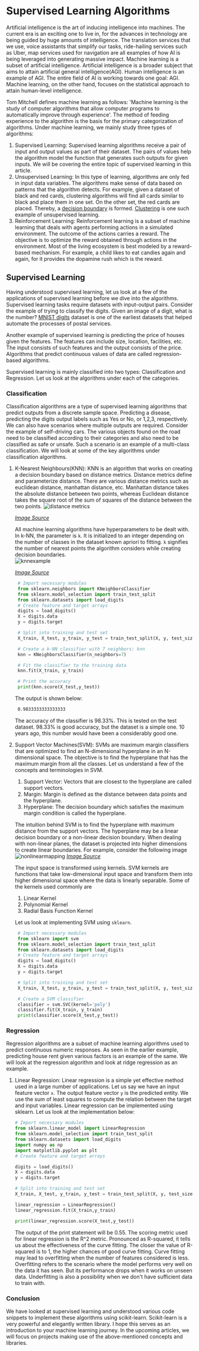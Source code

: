 # Supervised Learning Algorithms

<!-- Introduction to machine learning -->
Artificial intelligence is the art of inducing intelligence into machines. The current era is an exciting one to live in, for the advances in technology are being guided by huge amounts of intelligence. The translation services that we use, voice assistants that simplify our tasks, ride-hailing services such as Uber, map services used for navigation are all examples of how AI is being leveraged into generating massive impact. Machine learning is a subset of artificial intelligence. Artificial intelligence is a broader subject that aims to attain artificial general intelligence(AGI). Human intelligence is an example of AGI. The entire field of AI is working towards one goal: AGI. Machine learning, on the other hand, focuses on the statistical approach to attain human-level intelligence.   

Tom Mitchell defines machine learning as follows: 'Machine learning is the study of computer algorithms that allow computer programs to automatically improve through experience'. The method of feeding experience to the algorithm is the basis for the primary categorization of algorithms. Under machine learning, we mainly study three types of algorithms:
1. Supervised Learning: Supervised learning algorithms receive a pair of input and output values as part of their dataset. The pairs of values help the algorithm model the function that generates such outputs for given inputs. We will be covering the entire topic of supervised learning in this article.
2. Unsupervised Learning: In this type of learning, algorithms are only fed in input data variables. The algorithms make sense of data based on patterns that the algorithm detects. For example, given a dataset of black and red cards, clustering algorithms will find all cards similar to black and place them in one set. On the other set, the red cards are placed. Thereby, a [decision boundary](https://en.wikipedia.org/wiki/Decision_boundary#:~:text=A%20decision%20boundary%20is%20the,are%20not%20always%20clear%20cut.) is formed. [Clustering](https://www.section.io/engineering-education/clustering-algorithms/) is one such example of unsupervised learning.  
3. Reinforcement Learning: Reinforcement learning is a subset of machine learning that deals with agents performing actions in a simulated environment. The outcome of the actions carries a reward. The objective is to optimize the reward obtained through actions in the environment. Most of the living ecosystem is best modeled by a reward-based mechanism. For example, a child likes to eat candies again and again, for it provides the dopamine rush which is the reward.
     
<!-- supervised learning -->
## Supervised Learning
Having understood supervised learning, let us look at a few of the applications of supervised learning before we dive into the algorithms. Supervised learning tasks require datasets with input-output pairs. Consider the example of trying to classify the digits. Given an image of a digit, what is the number? [MNIST digits](http://yann.lecun.com/exdb/mnist/) dataset is one of the earliest datasets that helped automate the processes of postal services. 

Another example of supervised learning is predicting the price of houses given the features. The features can include size, location, facilities, etc. The input consists of such features and the output consists of the price. Algorithms that predict continuous values of data are called regression-based algorithms. 

Supervised learning is mainly classified into two types: Classification and Regression. Let us look at the algorithms under each of the categories.  
<!-- classification -->
### Classification
Classification algorithms are a type of supervised learning algorithms that predict outputs from a discrete sample space. Predicting a disease, predicting the digits output labels such as Yes or No, or 1,2,3, respectively. We can also have scenarios where multiple outputs are required. Consider the example of self-driving cars. The various objects found on the road need to be classified according to their categories and also need to be classified as safe or unsafe. Such a scenario is an example of a multi-class classification. We will look at some of the key algorithms under classification algorithms.

1. K-Nearest Neighbours(KNN): KNN is an algorithm that works on creating a decision boundary based on distance metrics. Distance metrics define and parameterize distance. There are various distance metrics such as euclidean distance, manhattan distance, etc. Manhattan distance takes the absolute distance between two points, whereas Euclidean distance takes the square root of the sum of squares of the distance between the two points. 
   ![distance metrics](distance.jpg)

   *[Image Source](https://www.ieee.ma/uaesb/pdf/distances-in-classification.pdf)*

   All machine learning algorithms have hyperparameters to be dealt with. In k-NN, the parameter is `k`. It is initialized to an integer depending on the number of classes in the dataset known apriori to fitting. `k` signifies the number of nearest points the algorithm considers while creating decision boundaries.  
   ![knnexample](knnexample.jpg)

   *[Image Source](https://d2908q01vomqb2.cloudfront.net/f1f836cb4ea6efb2a0b1b99f41ad8b103eff4b59/2018/07/11/sagemaker-knn-1.gif)*

   ```python
    # Import necessary modules
    from sklearn.neighbors import KNeighborsClassifier
    from sklearn.model_selection import train_test_split
    from sklearn.datasets import load_digits
    # Create feature and target arrays
    digits = load_digits()
    X = digits.data
    y = digits.target

    # Split into training and test set
    X_train, X_test, y_train, y_test = train_test_split(X, y, test_size = 0.2, random_state=42, stratify=y)

    # Create a k-NN classifier with 7 neighbors: knn
    knn = KNeighborsClassifier(n_neighbors=7)

    # Fit the classifier to the training data
    knn.fit(X_train, y_train)

    # Print the accuracy
    print(knn.score(X_test,y_test))
   ```

   The output is shown below:
   ```txt
    0.9833333333333333
   ```
   The accuracy of the classifier is 98.33%. This is tested on the test dataset. 98.33% is good accuracy, but the dataset is a simple one. 10 years ago, this number would have been a considerably good one. 


2. Support Vector Machines(SVM): SVMs are maximum margin classifiers that are optimized to find an N-dimensional hyperplane in an N-dimensional space. The objective is to find the hyperplane that has the maximum margin from all the classes.  Let us understand a few of the concepts and terminologies in SVM.
   1. Support Vector: Vectors that are closest to the hyperplane are called support vectors.
   2. Margin: Margin is defined as the distance between data points and the hyperplane.
   3. Hyperplane: The decision boundary which satisfies the maximum margin condition is called the hyperplane.

   The intuition behind SVM is to find the hyperplane with maximum distance from the support vectors. The hyperplane may be a linear decision boundary or a non-linear decision boundary. When dealing with non-linear planes, the dataset is projected into higher dimensions to create linear boundaries. For example, consider the following image
   ![nonlinearmapping](svm.jpg)
   *[Image Source](https://www.researchgate.net/profile/PK_Varshney/publication/228712327/figure/fig3/AS:667775798353922@1536221565025/Mapping-nonlinear-data-to-a-higher-dimensional-feature-space-where-a-linear-separating.ppm)*

   The input space is transformed using kernels. SVM kernels are functions that take low-dimensional input space and transform them into higher dimensional space where the data is linearly separable. Some of the kernels used commonly are

   1. Linear Kernel 
   2. Polynomial Kernel
   3. Radial Basis Function Kernel
   
   Let us look at implementing SVM using `sklearn`. 

   ```python
    # Import necessary modules
    from sklearn import svm
    from sklearn.model_selection import train_test_split
    from sklearn.datasets import load_digits
    # Create feature and target arrays
    digits = load_digits()
    X = digits.data
    y = digits.target

    # Split into training and test set
    X_train, X_test, y_train, y_test = train_test_split(X, y, test_size = 0.2, random_state=42, stratify=y)

    # Create a SVM classifier
    classifier = svm.SVC(kernel='poly')
    classifier.fit(X_train, y_train)
    print(classifier.score(X_test,y_test))
   ``` 

<!-- regression -->
### Regression
Regression algorithms are a subset of machine learning algorithms used to predict continuous numeric responses. As seen in the earlier example, predicting house rent given various factors is an example of the same. We will look at the regression algorithm and look at ridge regression as an example.

1. Linear Regression: Linear regression is a simple yet effective method used in a large number of applications. Let us say we have an input feature vector `x`. The output feature vector `y` is the predicted entity. We use the sum of least squares to compute the relation between the target and input variables. Linear regression can be implemented using sklearn. Let us look at the implementation below:
   
    ```python
    # Import necessary modules
    from sklearn.linear_model import LinearRegression
    from sklearn.model_selection import train_test_split
    from sklearn.datasets import load_digits
    import numpy as np
    import matplotlib.pyplot as plt
    # Create feature and target arrays

    digits = load_digits()
    X = digits.data
    y = digits.target

    # Split into training and test set
    X_train, X_test, y_train, y_test = train_test_split(X, y, test_size = 0.2, random_state=42, stratify=y)

    linear_regression = LinearRegression()
    linear_regression.fit(X_train,y_train)

    print(linear_regression.score(X_test,y_test))
    ```
    The output of the print statement will be 0.55. The scoring metric used for linear regression is the R^2 metric. Pronounced as R-squared, it tells us about the effectiveness of the curve fitting. The closer the value of R-squared is to 1, the higher chances of good curve fitting. Curve fitting may lead to overfitting when the number of features considered is less. Overfitting refers to the scenario where the model performs very well on the data it has seen. But its performance drops when it works on unseen data. Underfitting is also a possibility when we don't have sufficient data to train with. 


### Conclusion

We have looked at supervised learning and understood various code snippets to implement these algorithms using scikit-learn. Scikit-learn is a very powerful and elegantly written library. I hope this serves as an introduction to your machine learning journey. In the upcoming articles, we will focus on projects making use of the above-mentioned concepts and libraries. 
   

   